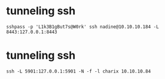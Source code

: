 # tunneling ssh
  
    sshpass -p 'L1k3B1gBut7s@W0rk' ssh nadine@10.10.10.184 -L 8443:127.0.0.1:8443

# tunneling ssh 

    ssh -L 5901:127.0.0.1:5901 -N -f -l charix 10.10.10.84
    
